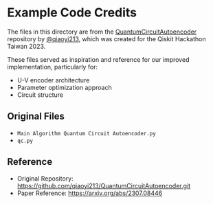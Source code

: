 # Example Code Credits

The files in this directory are from the [QuantumCircuitAutoencoder](https://github.com/qiaoyi213/QuantumCircuitAutoencoder.git) repository by [@qiaoyi213](https://github.com/qiaoyi213), which was created for the Qiskit Hackathon Taiwan 2023.

These files served as inspiration and reference for our improved implementation, particularly for:
- U-V encoder architecture
- Parameter optimization approach
- Circuit structure

## Original Files
- `Main Algorithm Quantum Circuit Autoencoder.py`
- `qc.py`

## Reference
- Original Repository: https://github.com/qiaoyi213/QuantumCircuitAutoencoder.git
- Paper Reference: https://arxiv.org/abs/2307.08446 